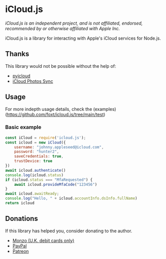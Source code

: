 # iCloud.js
*iCloud.js is an independent project, and is not affiliated, endorsed, recommended by or otherwise affiliated with Apple Inc.*

iCloud.js is a library for interacting with Apple's iCloud services for Node.js.

## Thanks

This library would not be possible without the help of:

 - [pyicloud](https://github.com/picklepete/pyicloud)
 - [iCloud Photos Sync](https://github.com/steilerDev/icloud-photos-sync)


## Usage

For more indepth usage details, check the (examples)(https://github.com/foxt/icloud.js/tree/main/test)

### Basic example

```js
const iCloud = require('icloud.js');
const icloud = new iCloud({
    username: "johnny.appleseed@icloud.com",
    password: "hunter2",
    saveCredentials: true,
    trustDevice: true
})
await icloud.authenticate()
console.log(icloud.status)
if (icloud.status === "MfaRequested") {
    await icloud.provideMfaCode("123456")
}
await icloud.awaitReady;
console.log("Hello, " + icloud.accountInfo.dsInfo.fullName)
return icloud
```

## Donations

If this library has helped you, consider donating to the author.

 - [Monzo (U.K. debit cards only)](https://monzo.me/leonesfield)
 - [PayPal](https://paypal.me/foxtdev)
 - [Patreon](https://www.patreon.com/thelmgn)


